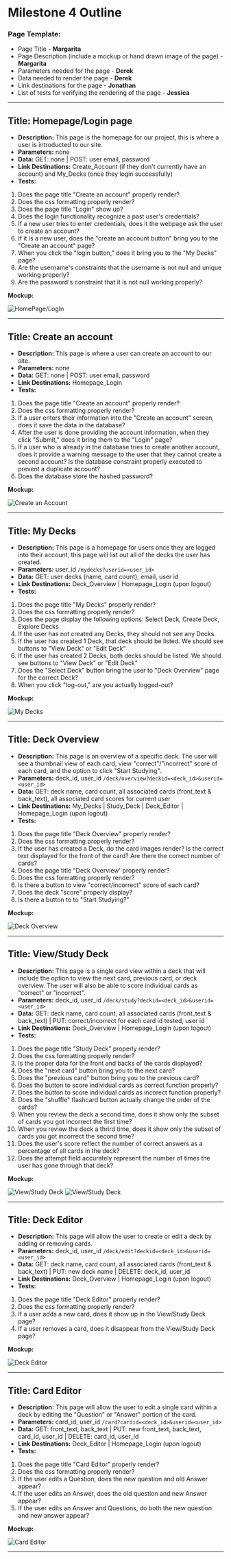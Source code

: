 # Milestone 4 Outline

### Page Template:
* Page Title - **Margarita**
* Page Description (include a mockup or hand drawn image of the page) - **Margarita**
* Parameters needed for the page - **Derek**
* Data needed to render the page - **Derek**
* Link destinations for the page - **Jonathan**
* List of tests for verifying the rendering of the page - **Jessica**

---

## Title: Homepage/Login page
- **Description:** This page is the homepage for our project, this is where a user is introducted to our site. 
- **Parameters:** none
- **Data:** GET: none | POST: user email, password
- **Link Destinations:** Create_Account (if they don't currently have an account) and My_Decks (once they login successfully)
- **Tests:**

1. Does the page title "Create an account" properly render?
2. Does the css formatting properly render?
3. Does the page title "Login" show up?
4. Does the login functionality recognize a past user's credentials?
5. If a new user tries to enter credentials, does it the webpage ask the user to create an account?
6. If it is a new user, does the "create an account button" bring you to the "Create an account" page?
7. When you click the "login button," does it bring you to the "My Decks" page?
8. Are the username's constraints that the username is not null and unique working properly?
9. Are the password's constraint that it is not null working properly?

**Mockup:** 

![HomePage/LogIn](images/Homepage_Login.png)

---

## Title: Create an account
- **Description:** This page is where a user can create an account to our site. 
- **Parameters:** none 
- **Data:** GET: none | POST: user email, password
- **Link Destinations:** Homepage_Login
- **Tests:**

1. Does the page title "Create an account" properly render?
2. Does the css formatting properly render?
3. If a user enters their information into the "Create an account" screen, does it save the data in the database?
4. After the user is done providing the account information, when they click "Submit," does it bring them to the "Login" page?
5. If a user who is already in the database tries to create another account, does it provide a warning message to the user that they cannot create a second account? Is the database constraint properly executed to prevent a duplicate account?
6. Does the database store the hashed password?

**Mockup:** 

![Create an Account](images/Create_Account.png)

---

## Title: My Decks
- **Description:** This page is a homepage for users once they are logged into their account, this page will list out all of the decks the user has created.
- **Parameters:** user_id `/mydecks?userid=<user_id>`
- **Data:** GET: user decks (name, card count), email, user id 
- **Link Destinations:** Deck_Overview | Homepage_Login (upon logout)
- **Tests:**

1. Does the page title "My Decks" properly render?
2. Does the css formatting properly render?
3. Does the page display the following options: Select Deck, Create Deck, Explore Decks
3. If the user has not created any Decks, they should not see any Decks.
4. If the user has created 1 Deck, that deck should be listed. We should see buttons to "View Deck" or "Edit Deck"
5. If the user has created 2 Decks, both decks should be listed. We should see buttons to "View Deck" or "Edit Deck"
6. Does the "Select Deck" button bring the user to "Deck Overview" page for the correct Deck? 
7. When you click "log-out," are you actually logged-out?

**Mockup:** 

![My Decks](images/My_Decks.png)

---

## Title: Deck Overview
- **Description:** This page is an overview of a specific deck. The user will see a thumbnail view of each card, view "correct"/"incorrect" score of each card, and the option to click "Start Studying".
- **Parameters:** deck_id, user_id `/deck/overview?deckid=<deck_id>&userid=<user_id>`
- **Data:** GET: deck name, card count, all associated cards (front_text & back_text), all associated card scores for current user
- **Link Destinations:** My_Decks | Study_Deck | Deck_Editor | Homepage_Login (upon logout)
- **Tests:**

1. Does the page title "Deck Overview" properly render?
2. Does the css formatting properly render?
3. If the user has created a Deck, do the card images render? Is the correct text displayed for the front of the card? Are there the correct number of cards?
4. Does the page title "Deck Overview' properly render?
5. Does the css formatting properly render?
6. Is there a button to view "correct/incorrect" score of each card?
7. Does the deck "score" properly display?
8. Is there a button to to "Start Studying?"

**Mockup:** 

![Deck Overview](images/Deck_Overview.png)

---

## Title: View/Study Deck
- **Description:** This page is a single card view within a deck that will include the option to view the next card, previous card, or deck overview. The user will also be able to score individual cards as "correct" or "incorrect".
- **Parameters:** deck_id, user_id `/deck/study?deckid=<deck_id>&userid=<user_id>`
- **Data:** GET: deck name, card count, all associated cards (front_text & back_text) | PUT: correct/incorrect for each card id tested, user id
- **Link Destinations:** Deck_Overview | Homepage_Login (upon logout)
- **Tests:**

1. Does the page title "Study Deck" properly render?
2. Does the css formatting properly render?
3. Is the proper data for the front and backs of the cards displayed?
4. Does the "next card" button bring you to the next card?
5. Does the "previous card" button bring you to the previous card?
6. Does the button to score individual cards as correct function properly?
7. Does the button to score individual cards as incorect function properly?
8. Does the "shuffle" flashcard button actually change the order of the cards?
9. When you review the deck a second time, does it show only the subset of cards you got incorrect the first time?
10. When you review the deck a thrird time, does it show only the subset of cards you got incorrect the second time?
11.  Does the user's score reflect the number of correct answers as a percentage of all cards in the deck?
12.  Does the attempt field accurately represent the number of times the user has gone through that deck?

**Mockup:** 

![View/Study Deck](images/Study_Question.png) 
![View/Study Deck](images/Study_Answer.png)

---

## Title: Deck Editor
- **Description:** This page will allow the user to create or edit a deck by adding or removing cards. 
- **Parameters:** deck_id, user_id `/deck/edit?deckid=<deck_id>&userid=<user_id>`
- **Data:** GET: deck name, card count, all associated cards (front_text & back_text) | PUT: new deck name | DELETE: deck_id, user_id
- **Link Destinations:** Deck_Overview | Homepage_Login (upon logout)
- **Tests:**

1. Does the page title "Deck Editor" properly render?
2. Does the css formatting properly render?
3. If a user adds a new card, does it show up in the View/Study Deck page?
4. If a user removes a card, does it disappear from the View/Study Deck page?

**Mockup:** 

![Deck Editor](images/Deck_Editor.png)

---

## Title: Card Editor
- **Description:** This page will allow the user to edit a single card within a deck by editing the "Question" or "Answer" portion of the card.
- **Parameters:** card_id, user_id `/card?cardid=<deck_id>&userid=<user_id>`
- **Data:** GET: front_text, back_text | PUT: new front_text, back_text, card_id, user_id | DELETE: card_id, user_id
- **Link Destinations:** Deck_Editor | Homepage_Login (upon logout)
- **Tests:**

1. Does the page title "Card Editor" properly render?
2. Does the css formatting properly render?
3. If the user edits a Question, does the new question and old Answer appear?
4. If the user edits an Answer, does the old question and new Answer appear?
5. If the user edits an Answer and Questions, do both the new question and new answer appear?

**Mockup:** 

![Card Editor](images/Card_Editor.png)

---
